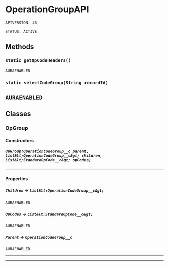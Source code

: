 # OperationGroupAPI

`APIVERSION: 46`

`STATUS: ACTIVE`
## Methods
### `static getOpCodeHeaders()`

`AURAENABLED`
### `static selectCodeGroup(String recordId)`

`AURAENABLED`
---
## Classes
### OpGroup
#### Constructors
##### `OpGroup(OperationCodeGroup__c parent, List&lt;OperationCodeGroup__c&gt; children, List&lt;StandardOpCode__c&gt; opCodes)`
---
#### Properties

##### `Children` → `List&lt;OperationCodeGroup__c&gt;`

`AURAENABLED` 

##### `OpCodes` → `List&lt;StandardOpCode__c&gt;`

`AURAENABLED` 

##### `Parent` → `OperationCodeGroup__c`

`AURAENABLED` 

---

---
